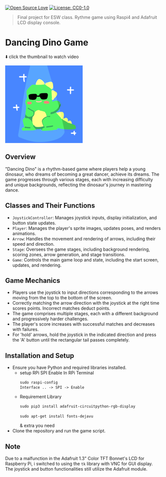 [![Open Source Love](https://badges.frapsoft.com/os/v1/open-source.png?v=103)](https://github.com/ellerbrock/open-source-badges/) [![License: CC0-1.0](https://licensebuttons.net/l/zero/1.0/80x15.png)](http://creativecommons.org/publicdomain/zero/1.0/)

> Final project for ESW class. Rythme game using Raspi4 and Adafruit LCD display console.
# Dancing Dino Game

⬇️ click the thumbnail to watch video

[![DancingDino](https://github.com/Wendy-Nam/DancingDino/blob/main/img/opening/14.png)](https://www.youtube.com/watch?v=G-tjcUxmIwA "DancingDino")

## Overview
"Dancing Dino" is a rhythm-based game where players help a young dinosaur, who dreams of becoming a great dancer, achieve its dreams. The game progresses through various stages, each with increasing difficulty and unique backgrounds, reflecting the dinosaur's journey in mastering dance.

## Classes and Their Functions
- `JoystickController`: Manages joystick inputs, display initialization, and button state updates.
- `Player`: Manages the player's sprite images, updates poses, and renders animations.
- `Arrow`: Handles the movement and rendering of arrows, including their speed and direction.
- `Stage`: Oversees the game stages, including background rendering, scoring zones, arrow generation, and stage transitions.
- `Game`: Controls the main game loop and state, including the start screen, updates, and rendering.

## Game Mechanics
- Players use the joystick to input directions corresponding to the arrows moving from the top to the bottom of the screen.
- Correctly matching the arrow direction with the joystick at the right time scores points. Incorrect matches deduct points.
- The game comprises multiple stages, each with a different background and progressively harder challenges.
- The player's score increases with successful matches and decreases with failures.
- For 'hold' arrows, hold the joystick in the indicated direction and press the 'A' button until the rectangular tail passes completely.

## Installation and Setup
- Ensure you have Python and required libraries installed.
  - setup RPi SPI Enable
    In RPi Terminal
    ```
    sudo raspi-config
    Interface .. -> SPI -> Enable
    ```
  - Requirement Library
    ```
    sudo pip3 install adafruit-circuitpython-rgb-display
    
    sudo apt-get install fonts-dejavu
    ```
    & extra you need
- Clone the repository and run the game script.

## Note

Due to a malfunction in the Adafruit 1.3" Color TFT Bonnet's LCD for Raspberry Pi, i switched to using the `tk` library with VNC for GUI display. The joystick and button functionalities still utilize the Adafruit module.
